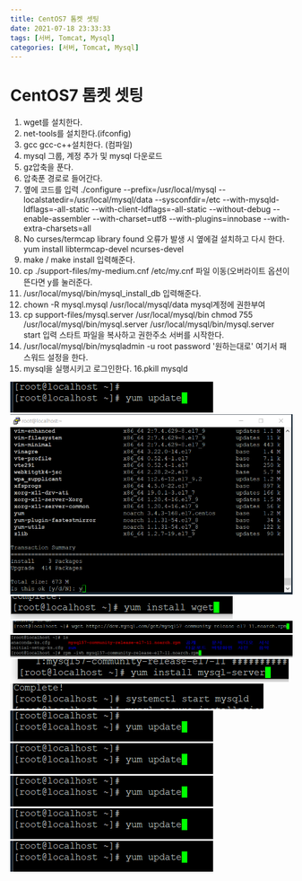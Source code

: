 ```yaml
---
title: CentOS7 톰켓 셋팅
date: 2021-07-18 23:33:33
tags: [서버, Tomcat, Mysql]
categories: [서버, Tomcat, Mysql]
---
```


# CentOS7 톰켓 셋팅

1. wget를 설치한다.
2. net-tools를 설치한다.(ifconfig)
3. gcc gcc-c++설치한다. (컴파일)
4. mysql 그룹, 계정 추가 및 mysql 다운로드
5. gz압축을 푼다.
6. 압축푼 경로로 들어간다.
7. 옆에 코드를 입력 ./configure --prefix=/usr/local/mysql --localstatedir=/usr/local/mysql/data --sysconfdir=/etc --with-mysqld-ldflags=-all-static --with-client-ldflags=-all-static --without-debug --enable-assembler --with-charset=utf8 --with-plugins=innobase --with-extra-charsets=all
8. No curses/termcap library found 오류가 발생 시 옆에걸 설치하고 다시 한다. yum install libtermcap-devel ncurses-devel
9. make / make install 입력해준다.
10. cp ./support-files/my-medium.cnf /etc/my.cnf 파일 이동(오버라이트 옵션이 뜬다면 y를 눌러준다.
11. /usr/local/mysql/bin/mysql_install_db 입력해준다.
12. chown -R mysql.mysql /usr/local/mysql/data mysql계정에 권한부여
13. cp support-files/mysql.server /usr/local/mysql/bin
    chmod 755 /usr/local/mysql/bin/mysql.server
    /usr/local/mysql/bin/mysql.server start 입력
    스타트 파일을 복사하고 권한주소 서버를 시작한다.
14. /usr/local/mysql/bin/mysqladmin -u root password '원하는대로' 여기서 패스워드 설정을 한다.
15. mysql을 실행시키고 로그인한다.
    16.pkill mysqld

![](1.yum%20업데이트.png)
![](2.yum업데이트%20수락.png)
![](3.wget설치.png)
![](4.mysql%20다운로드.png)
![](5.mysql설치.png)
![](6.mysql서버%20설치.png)
![](7.mysql서버%20시작.png)
![](1.yum%20업데이트.png)
![](1.yum%20업데이트.png)
![](1.yum%20업데이트.png)
![](1.yum%20업데이트.png)
![](1.yum%20업데이트.png)
